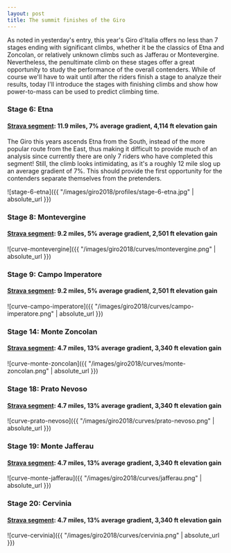 ```yaml
---
layout: post
title: The summit finishes of the Giro
---
```


As noted in yesterday's entry, this year's Giro d'Italia offers no less than 7 stages ending with significant climbs, whether it be the classics of Etna and Zoncolan, or relatively unknown climbs such as Jafferau or Montevergine. Nevertheless, the penultimate climb on these stages offer a great opportunity to study the performance of the overall contenders. While of course we'll have to wait until after the riders finish a stage to analyze their results, today I'll introduce the stages with finishing climbs and show how power-to-mass can be used to predict climbing time.

### Stage 6: Etna
#### [Strava segment](https://www.strava.com/segments/17456582): 11.9 miles, 7% average gradient, 4,114 ft elevation gain

The Giro this years ascends Etna from the South, instead of the more popular route from the East, thus making it difficult to provide much of an analysis since currently there are only 7 riders who have completed this segment! Still, the climb looks intimidating, as it's a roughly 12 mile slog up an average gradient of 7%. This should provide the first opportunity for the contenders separate themselves from the pretenders.

![stage-6-etna]({{ "/images/giro2018/profiles/stage-6-etna.jpg" | absolute_url }})


### Stage 8: Montevergine
#### [Strava segment](https://www.strava.com/segments/8296241): 9.2 miles, 5% average gradient, 2,501 ft elevation gain

![curve-montevergine]({{ "/images/giro2018/curves/montevergine.png" | absolute_url }})

### Stage 9: Campo Imperatore
#### [Strava segment](https://www.strava.com/segments/1607020): 9.2 miles, 5% average gradient, 2,501 ft elevation gain


![curve-campo-imperatore]({{ "/images/giro2018/curves/campo-imperatore.png" | absolute_url }})


### Stage 14: Monte Zoncolan
#### [Strava segment](https://www.strava.com/segments/657601): 4.7 miles, 13% average gradient, 3,340 ft elevation gain


![curve-monte-zoncolan]({{ "/images/giro2018/curves/monte-zoncolan.png" | absolute_url }})


### Stage 18: Prato Nevoso
#### [Strava segment](https://www.strava.com/segments/1747235): 4.7 miles, 13% average gradient, 3,340 ft elevation gain

![curve-prato-nevoso]({{ "/images/giro2018/curves/prato-nevoso.png" | absolute_url }})

### Stage 19: Monte Jafferau
#### [Strava segment](https://www.strava.com/segments/4106767): 4.7 miles, 13% average gradient, 3,340 ft elevation gain

![curve-monte-jafferau]({{ "/images/giro2018/curves/jafferau.png" | absolute_url }})

### Stage 20: Cervinia
#### [Strava segment](https://www.strava.com/segments/9604560): 4.7 miles, 13% average gradient, 3,340 ft elevation gain

![curve-cervinia]({{ "/images/giro2018/curves/cervinia.png" | absolute_url }})
